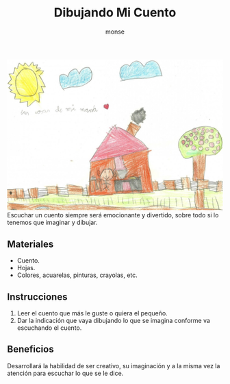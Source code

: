 ﻿---
layout: post
title:  "Dibujando Mi Cuento"
tags: [interpersonal]
categories: [ninos, actividad]
author: monse
image: /assets/posts/2020-06-05-dibujando-mi-cuento.jpeg
---
![Actividad de dibujo](/assets/posts/2020-06-05-dibujando-mi-cuento.jpeg)<br/>
Escuchar un cuento siempre será emocionante y divertido, sobre todo si lo tenemos que imaginar y dibujar. 

## Materiales 
- Cuento.
- Hojas.
- Colores, acuarelas, pinturas, crayolas, etc. 

## Instrucciones 
1. Leer el cuento que más le guste o quiera el pequeño.
2. Dar la indicación que vaya dibujando lo que se imagina conforme va escuchando el cuento.

## Beneficios 
Desarrollará la habilidad de ser creativo, su imaginación y a la misma vez la atención para escuchar lo que se le dice. 